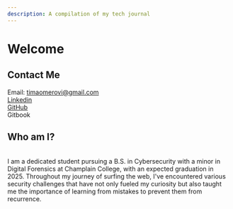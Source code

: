 ```yaml
---
description: A compilation of my tech journal
---
```


# Welcome

## Contact Me

Email: timaomerovi@gmail.com\
[Linkedin](https://www.linkedin.com/in/fatima-omerovic/)\
[GitHub](https://github.com/FatimaOmerovic)\
Gitbook

## Who am I?

\
I am a dedicated student pursuing a B.S. in Cybersecurity with a minor in Digital Forensics at Champlain College, with an expected graduation in 2025. Throughout my journey of surfing the web, I've encountered various security challenges that have not only fueled my curiosity but also taught me the importance of learning from mistakes to prevent them from recurrence.

